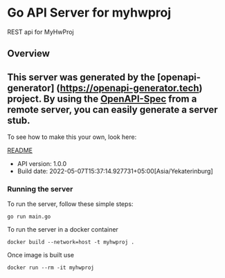 # Go API Server for myhwproj

REST api for MyHwProj

## Overview
This server was generated by the [openapi-generator]
(https://openapi-generator.tech) project.
By using the [OpenAPI-Spec](https://github.com/OAI/OpenAPI-Specification) from a remote server, you can easily generate a server stub.
-

To see how to make this your own, look here:

[README](https://openapi-generator.tech)

- API version: 1.0.0
- Build date: 2022-05-07T15:37:14.927731+05:00[Asia/Yekaterinburg]


### Running the server
To run the server, follow these simple steps:

```
go run main.go
```

To run the server in a docker container
```
docker build --network=host -t myhwproj .
```

Once image is built use
```
docker run --rm -it myhwproj
```
